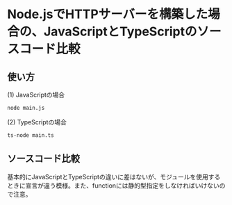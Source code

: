 # Node.jsでHTTPサーバーを構築した場合の、JavaScriptとTypeScriptのソースコード比較

## 使い方
(1) JavaScriptの場合
```bash
node main.js
```
(2) TypeScriptの場合
```bash
ts-node main.ts
```

## ソースコード比較
基本的にJavaScriptとTypeScriptの違いに差はないが、モジュールを使用するときに宣言が違う模様。また、functionには静的型指定をしなければいけないので注意。